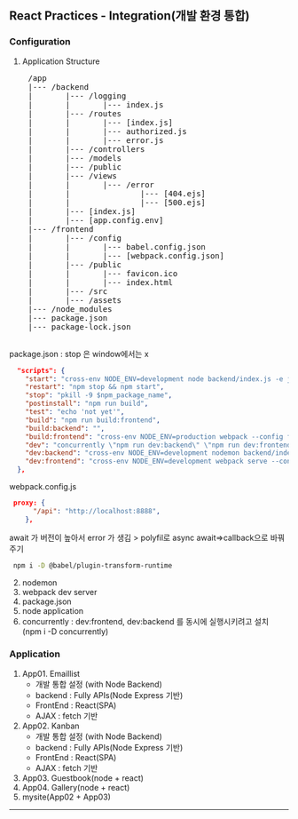 ## React Practices - Integration(개발 환경 통합)

### Configuration

1. Application Structure

  <pre>
    /app
    |--- /backend
    |       |--- /logging
    |       |       |--- index.js
    |       |--- /routes
    |       |       |--- [index.js]
    |       |       |--- authorized.js
    |       |       |--- error.js
    |       |--- /controllers
    |       |--- /models
    |       |--- /public
    |       |--- /views
    |       |       |--- /error
    |       |               |--- [404.ejs]
    |       |               |--- [500.ejs]
    |       |--- [index.js]
    |       |--- [app.config.env]
    |--- /frontend
    |       |--- /config
    |       |       |--- babel.config.json
    |       |       |--- [webpack.config.json]
    |       |--- /public
    |       |       |--- favicon.ico
    |       |       |--- index.html
    |       |--- /src
    |       |--- /assets
    |--- /node_modules
    |--- package.json
    |--- package-lock.json
  </pre>

package.json : stop 은 window에서는 x

```json
  "scripts": {
    "start": "cross-env NODE_ENV=development node backend/index.js -e js,mjs,json,env --watch backend --name $npm_package_name",
    "restart": "npm stop && npm start",
    "stop": "pkill -9 $npm_package_name",
    "postinstall": "npm run build",
    "test": "echo 'not yet'",
    "build": "npm run build:frontend",
    "build:backend": "",
    "build:frontend": "cross-env NODE_ENV=production webpack --config frontend/config/webpack.config.js --mode production --progress",
    "dev": "concurrently \"npm run dev:backend\" \"npm run dev:frontend\" --kill-others",
    "dev:backend": "cross-env NODE_ENV=development nodemon backend/index.js -e js,mjs,json,env --watch backend --name $npm_package_name",
    "dev:frontend": "cross-env NODE_ENV=development webpack serve --config frontend/config/webpack.config.js --mode development --progress"
  },
```

webpack.config.js

```json
 proxy: {
      "/api": "http://localhost:8888",
    },
```

await 가 버전이 높아서 error 가 생김 > polyfil로 async await=>callback으로 바꿔주기

```bash
 npm i -D @babel/plugin-transform-runtime
```

2. nodemon
3. webpack dev server
4. package.json
5. node application
6. concurrently : dev:frontend, dev:backend 를 동시에 실행시키려고 설치 (npm i -D concurrently)

### Application

1. App01. Emaillist
   - 개발 통합 설정 (with Node Backend)
   - backend : Fully APIs(Node Express 기반)
   - FrontEnd : React(SPA)
   - AJAX : fetch 기반
2. App02. Kanban
   - 개발 통합 설정 (with Node Backend)
   - backend : Fully APIs(Node Express 기반)
   - FrontEnd : React(SPA)
   - AJAX : fetch 기반
3. App03. Guestbook(node + react)
4. App04. Gallery(node + react)
5. mysite(App02 + App03)

---

